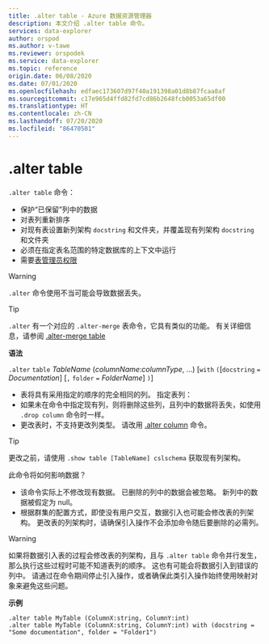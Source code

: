 ```yaml
---
title: .alter table - Azure 数据资源管理器
description: 本文介绍 .alter table 命令。
services: data-explorer
author: orspod
ms.author: v-tawe
ms.reviewer: orspodek
ms.service: data-explorer
ms.topic: reference
origin.date: 06/08/2020
ms.date: 07/01/2020
ms.openlocfilehash: edfaec173607d97f40a191398a01d8b87fcaa8af
ms.sourcegitcommit: c17e965d4ffd82fd7cd86b2648fcb0053a65df00
ms.translationtype: HT
ms.contentlocale: zh-CN
ms.lasthandoff: 07/20/2020
ms.locfileid: "86470501"
---
```

# <a name="alter-table"></a>.alter table
 
`.alter table` 命令：
* 保护“已保留”列中的数据
* 对表列重新排序
* 对现有表设置新列架构 `docstring` 和文件夹，并覆盖现有列架构 `docstring` 和文件夹
* 必须在指定表名范围的特定数据库的上下文中运行
* 需要[表管理员权限](../management/access-control/role-based-authorization.md)

> [!WARNING]
> `.alter` 命令使用不当可能会导致数据丢失。

> [!TIP]
> `.alter` 有一个对应的 `.alter-merge` 表命令，它具有类似的功能。 有关详细信息，请参阅 [.alter-merge table](../management/alter-merge-table-command.md)

**语法**

`.alter` `table` *TableName* (*columnName*:*columnType*, ...)  [`with` `(`[`docstring` `=` *Documentation*] [`,` `folder` `=` *FolderName*] `)`]


 * 表将具有采用指定的顺序的完全相同的列。
 指定表列：
 * 如果未在命令中指定现有列，则将删除这些列，且列中的数据将丢失，如使用 `.drop column` 命令时一样。
 * 更改表时，不支持更改列类型。 请改用 [.alter column](alter-column.md) 命令。

> [!TIP]
> 更改之前，请使用 `.show table [TableName] cslschema` 获取现有列架构。


此命令将如何影响数据？
* 该命令实际上不修改现有数据。 已删除的列中的数据会被忽略。 新列中的数据被假定为 null。
* 根据群集的配置方式，即使没有用户交互，数据引入也可能会修改表的列架构。 更改表的列架构时，请确保引入操作不会添加命令随后要删除的必需列。

> [!WARNING]
> 如果将数据引入表的过程会修改表的列架构，且与 `.alter table` 命令并行发生，那么执行这些过程时可能不知道表列的顺序。 这也有可能会将数据引入到错误的列中。 请通过在命令期间停止引入操作，或者确保此类引入操作始终使用映射对象来避免这些问题。

**示例**

```kusto
.alter table MyTable (ColumnX:string, ColumnY:int) 
.alter table MyTable (ColumnX:string, ColumnY:int) with (docstring = "Some documentation", folder = "Folder1")
```
